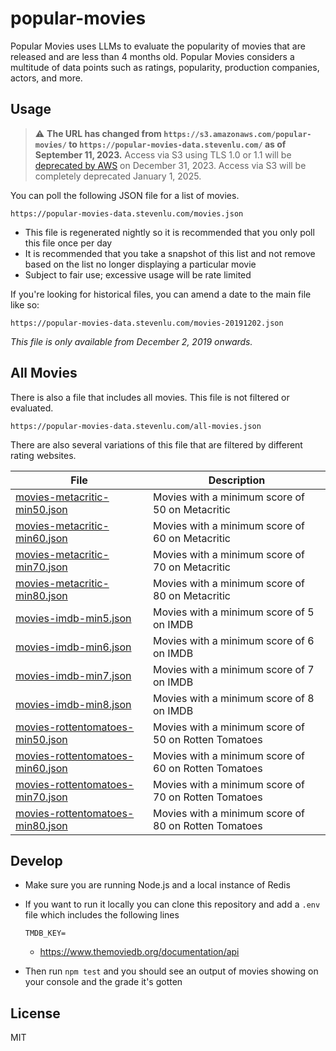 # popular-movies

Popular Movies uses LLMs to evaluate the popularity of movies that are released
and are less than 4 months old. Popular Movies considers a multitude of data points
such as ratings, popularity, production companies, actors, and more.

## Usage

> :warning: **The URL has changed from `https://s3.amazonaws.com/popular-movies/` to `https://popular-movies-data.stevenlu.com/` as of September 11, 2023.**
> Access via S3 using TLS 1.0 or 1.1 will be [deprecated by AWS](https://aws.amazon.com/blogs/security/tls-1-2-required-for-aws-endpoints/) on December 31, 2023.
> Access via S3 will be completely deprecated January 1, 2025.

You can poll the following JSON file for a list of movies.

```
https://popular-movies-data.stevenlu.com/movies.json
```

  * This file is regenerated nightly so it is recommended that you
    only poll this file once per day
  * It is recommended that you take a snapshot of this list and not
    remove based on the list no longer displaying a particular movie
  * Subject to fair use; excessive usage will be rate limited

If you're looking for historical files, you can amend a date to the
main file like so:

```
https://popular-movies-data.stevenlu.com/movies-20191202.json
```

_This file is only available from December 2, 2019 onwards._

## All Movies

There is also a file that includes all movies. This file is not filtered or evaluated.

```
https://popular-movies-data.stevenlu.com/all-movies.json
```

There are also several variations of this file that are filtered by different
rating websites.

| File | Description |
| -- | -- |
| [movies-metacritic-min50.json](https://popular-movies-data.stevenlu.com/movies-metacritic-min50.json) | Movies with a minimum score of 50 on Metacritic |
| [movies-metacritic-min60.json](https://popular-movies-data.stevenlu.com/movies-metacritic-min60.json) | Movies with a minimum score of 60 on Metacritic |
| [movies-metacritic-min70.json](https://popular-movies-data.stevenlu.com/movies-metacritic-min70.json) | Movies with a minimum score of 70 on Metacritic |
| [movies-metacritic-min80.json](https://popular-movies-data.stevenlu.com/movies-metacritic-min80.json) | Movies with a minimum score of 80 on Metacritic |
| [movies-imdb-min5.json](https://popular-movies-data.stevenlu.com/movies-imdb-min5.json) | Movies with a minimum score of 5 on IMDB |
| [movies-imdb-min6.json](https://popular-movies-data.stevenlu.com/movies-imdb-min6.json) | Movies with a minimum score of 6 on IMDB |
| [movies-imdb-min7.json](https://popular-movies-data.stevenlu.com/movies-imdb-min7.json) | Movies with a minimum score of 7 on IMDB |
| [movies-imdb-min8.json](https://popular-movies-data.stevenlu.com/movies-imdb-min8.json) | Movies with a minimum score of 8 on IMDB |
| [movies-rottentomatoes-min50.json](https://popular-movies-data.stevenlu.com/movies-rottentomatoes-min50.json) | Movies with a minimum score of 50 on Rotten Tomatoes |
| [movies-rottentomatoes-min60.json](https://popular-movies-data.stevenlu.com/movies-rottentomatoes-min60.json) | Movies with a minimum score of 60 on Rotten Tomatoes |
| [movies-rottentomatoes-min70.json](https://popular-movies-data.stevenlu.com/movies-rottentomatoes-min70.json) | Movies with a minimum score of 70 on Rotten Tomatoes |
| [movies-rottentomatoes-min80.json](https://popular-movies-data.stevenlu.com/movies-rottentomatoes-min80.json) | Movies with a minimum score of 80 on Rotten Tomatoes |


## Develop

* Make sure you are running Node.js and a local instance of Redis

* If you want to run it locally you can clone this repository and add a
  `.env` file which includes the following lines

    ```
    TMDB_KEY=
    ```

  * https://www.themoviedb.org/documentation/api

* Then run `npm test` and you should see an output of movies showing on
  your console and the grade it's gotten

## License

MIT
